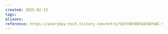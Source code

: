 ```yaml
---
created: 2025-02-13
tags: 
aliases: 
reference: https://everyday-tech.tistory.com/entry/%EC%9D%B8%EA%B3%BC-%EC%B6%94%EB%A1%A0%EC%9D%B4-%EC%96%B4%EB%A0%A4%EC%9A%B4-%EC%9D%B4%EC%9C%A0
---
```

